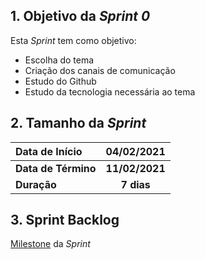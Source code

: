 ## 1. Objetivo da _Sprint 0_

<p align="justify">Esta <i>Sprint</i> tem como objetivo:</p>

- Escolha do tema
- Criação dos canais de comunicação
- Estudo do Github
- Estudo da tecnologia necessária ao tema

## 2. Tamanho da _Sprint_

| Data de Início | 04/02/2021 |
|:--|:--:|
| **Data de Término** | **11/02/2021** |
| **Duração** | **7 dias** |


## 3. Sprint Backlog

[Milestone](https://github.com/fga-eps-mds/MDS-2020-2-G3/milestones/1) da _Sprint_

